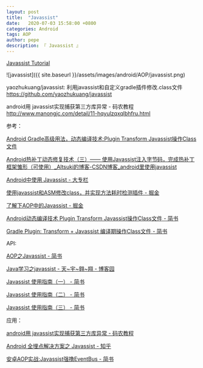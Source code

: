 ```yaml
---
layout: post
title:  "Javassist"
date:   2020-07-03 15:58:00 +0800
categories: Android
tags: AOP
author: pepe
description: 『 Javassist 』
---
```


[Javassist Tutorial](http://www.javassist.org/tutorial/tutorial.html)

![javassist]({{ site.baseurl }}/assets/images/android/AOP/javassist.png)



yaozhukuang/javassist: 利用javassist和自定义gradle插件修改.class文件
https://github.com/yaozhukuang/javassist

android用 javassist实现捕获第三方库异常 - 码农教程
http://www.manongjc.com/detail/11-hqyulzqxqlbhfru.html


参考：


[Android Gradle高级用法，动态编译技术:Plugin Transform Javassist操作Class文件](https://blog.csdn.net/yulong0809/article/details/77752098?locationNum=9&fps=1)

[Android热补丁动态修复技术（三）—— 使用Javassist注入字节码，完成热补丁框架雏形（可使用）_Altsuki的博客-CSDN博客_android里使用javassist](https://blog.csdn.net/u010386612/article/details/51131642)

[Android中使用 Javassist - 大专栏](https://www.dazhuanlan.com/2019/10/18/5da8a5ef81156/)

[使用javassist和ASM修改class，并实现方法耗时检测插件 - 掘金](https://juejin.im/post/5dea581fe51d45581d170b7c)

[了解下AOP中的Javassist - 掘金](https://juejin.im/post/5df9e44ce51d45584006e375)

[Android动态编译技术 Plugin Transform Javassist操作Class文件 - 简书](https://www.jianshu.com/p/a6be7cdcfc65)

[Gradle Plugin: Transform + Javassist 编译期操作Class文件 - 简书](https://www.jianshu.com/p/882325acd200)


API:

[AOP之Javassist - 简书](https://www.jianshu.com/p/49aab8792274)

[Java学习之javassist - 天~宇~翱~翔 - 博客园](https://www.cnblogs.com/sunfie/p/5154246.html)

[Javassist 使用指南（一） - 简书](https://www.jianshu.com/p/43424242846b)

[Javassist 使用指南（二） - 简书](https://www.jianshu.com/p/b9b3ff0e1bf8)

[Javassist 使用指南（三） - 简书](https://www.jianshu.com/p/7803ffcc81c8)

应用：

[android用 javassist实现捕获第三方库异常 - 码农教程](http://www.manongjc.com/detail/11-hqyulzqxqlbhfru.html)

[Android 全埋点解决方案之 Javassist - 知乎](https://zhuanlan.zhihu.com/p/68141713)

[安卓AOP实战:Javassist强撸EventBus - 简书](https://www.jianshu.com/p/33d8a3165b07)
